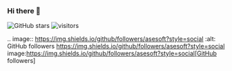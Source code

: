 ### Hi there 👋

<!--
**asesoft/asesoft** is a ✨ _special_ ✨ repository because its `README.md` (this file) appears on your GitHub profile.
### 

Here are some ideas to get you started:

- 🔭 I’m currently working on ...
- 🌱 I’m currently learning ...
- 👯 I’m looking to collaborate on ...
- 🤔 I’m looking for help with ...
- 💬 Ask me about ...
- 📫 How to reach me: ...
- 😄 Pronouns: ...
- ⚡ Fun fact: ...
-->
![GitHub stars](https://img.shields.io/github/stars/asesoft?style=social)
![visitors](https://img.shields.io/badge/dynamic/json?)

.. image:: https://img.shields.io/github/followers/asesoft?style=social   :alt: GitHub followers
https://img.shields.io/github/followers/asesoft?style=social
image:https://img.shields.io/github/followers/asesoft?style=social[GitHub followers]
